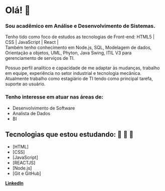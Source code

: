 # Olá! 👋


### Sou acadêmico em Análise e Desenvolvimento de Sistemas.

Tenho tido como foco de estudos as tecnologias de Front-end: HTML5 | CSS | JavaScript | React |  
Também tenho conhecimento em Node.js, SQL, Modelagem de dados, Orientação a objetos, UML, Phyton,
Java Swing, ITIL V3 para gerenciamento de serviços de TI.

Possuo perfil analítico e capacidade de me adaptar às mudanças, trabalho em equipe, 
experiência no setor industrial e tecnologia mecânica.
Atualmente trabalho como estagiário de TI tendo como principal tarefa, suporte ao usuário.


### Tenho interesse em atuar nas áreas de:

- Desenvolvimento de Software 
- Analista de Dados
- BI


## Tecnologias que estou estudando:  🚀 🚀 🚀

- [HTML]
- [CSS]
- [JavaScript]
- [REACTJS]
- [Node.js]
- [Git e GitHub]




**[LinkedIn](https://www.linkedin.com/in/fabiooluz/)**


